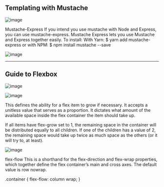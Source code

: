  ## Templating with Mustache
 ![image](https://miro.medium.com/max/700/1*LbqYj87xlazySm6wE0Q2lA.png) 
 
 Mustache-Express
If you intend you use mustache with Node and Express, you can use mustache-express. Mustache Express lets you use Mustache and Express together easily.
To install:
With Yarn:
$ yarn add mustache-express
or with NPM:
$ npm install mustache --save


![image](https://user-images.githubusercontent.com/77915248/112104568-0b023400-8bb4-11eb-980d-d0826c87e4d5.png)

___________________________________________________________________________________________________________________________________________________________
## Guide to Flexbox


![image](https://user-images.githubusercontent.com/77915248/112104961-7ea44100-8bb4-11eb-8e7e-1c6236df89c5.png)


![image](https://user-images.githubusercontent.com/77915248/112105022-94196b00-8bb4-11eb-8482-33fbe1856c38.png)


This defines the ability for a flex item to grow if necessary. It accepts a unitless value that serves as a proportion.
It dictates what amount of the available space inside the flex container the item should take up.

If all items have flex-grow set to 1, the remaining space in the container will be distributed equally to all children. 
If one of the children has a value of 2, the remaining space would take up twice as much space as the others (or it will try to, at least).

![image](https://user-images.githubusercontent.com/77915248/112105098-adbab280-8bb4-11eb-9479-b98c062411b6.png)

flex-flow
This is a shorthand for the flex-direction and flex-wrap properties, which together define the flex container’s main and cross axes.
The default value is row nowrap.

.container {
  flex-flow: column wrap;
}

